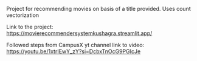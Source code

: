 Project for recommending movies on basis of a title provided.
Uses count vectorization

Link to the project: https://movierecommendersystemkushagra.streamlit.app/

Followed steps from CampusX yt channel
link to video: https://youtu.be/1xtrIEwY_zY?si=DcbxTnOcG9PGIcJe

